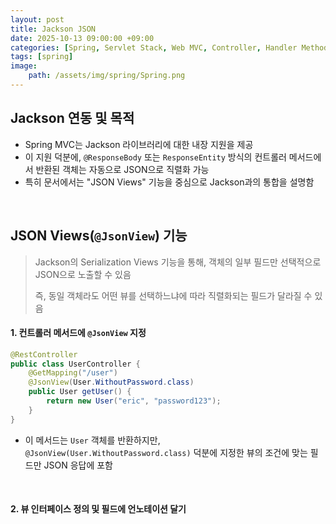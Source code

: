 ```yaml
---
layout: post
title: Jackson JSON
date: 2025-10-13 09:00:00 +09:00
categories: [Spring, Servlet Stack, Web MVC, Controller, Handler Method]
tags: [spring]
image:
    path: /assets/img/spring/Spring.png
---
```


## Jackson 연동 및 목적

- Spring MVC는 Jackson 라이브러리에 대한 내장 지원을 제공
- 이 지원 덕분에, `@ResponseBody` 또는 `ResponseEntity` 방식의 컨트롤러 메서드에서 반환된 객체는 자동으로 JSON으로 직렬화 가능
- 특히 문서에서는 "JSON Views" 기능을 중심으로 Jackson과의 통합을 설명함

<br>

## JSON Views(`@JsonView`) 기능

> Jackson의 Serialization Views 기능을 통해, 객체의 일부 필드만 선택적으로 JSON으로 노출할 수 있음
>
> 즉, 동일 객체라도 어떤 뷰를 선택하느냐에 따라 직렬화되는 필드가 달라질 수 있음

#### 1. 컨트롤러 메서드에 `@JsonView`  지정


```java
@RestController
public class UserController {
    @GetMapping("/user")
    @JsonView(User.WithoutPassword.class)
    public User getUser() {
        return new User("eric", "password123");
    }
}
```

- 이 메서드는 `User` 객체를 반환하지만, `@JsonView(User.WithoutPassword.class)` 덕분에 지정한 뷰의 조건에 맞는 필드만 JSON 응답에 포함

<br>

#### 2. 뷰 인터페이스 정의 및 필드에 언노테이션 달기